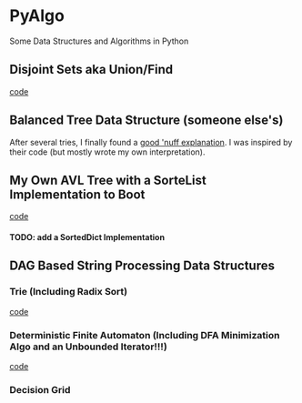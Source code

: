 # PyAlgo
Some Data Structures and Algorithms in Python

## Disjoint Sets aka Union/Find
[code](https://github.com/tzaffi/PyAlgo/blob/main/data_structures/union_find.py)

## Balanced Tree Data Structure (someone else's)
After several tries, I finally found a [good 'nuff explanation](https://bradfieldcs.com/algos/trees/avl-trees/). I was inspired by their code (but mostly wrote my own interpretation).

## My Own AVL Tree with a SorteList Implementation to Boot
[code](https://github.com/tzaffi/PyAlgo/blob/main/data_structures/zree.py)

#### TODO: add a SortedDict Implementation

## DAG Based String Processing Data Structures
### Trie (Including Radix Sort)
[code](https://github.com/tzaffi/PyAlgo/blob/main/data_structures/zrie.py#L56)

### Deterministic Finite Automaton (Including DFA Minimization Algo and an Unbounded Iterator!!!)
[code](https://github.com/tzaffi/PyAlgo/blob/main/data_structures/zrie.py#L118)


### Decision Grid